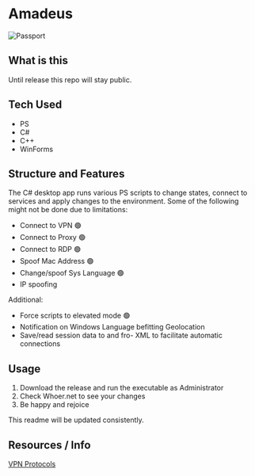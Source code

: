 # Amadeus

![Passport](https://imgur.com/Wrgy0jA.jpg)

## What is this

Until release this repo will stay public.

## Tech Used
- PS
- C#
- C++
- WinForms

## Structure and Features

The C# desktop app runs various PS scripts to change states, connect to services and apply changes to the environment.
Some of the following might not be done due to limitations:<br>
- Connect to VPN 🟢
- Connect to Proxy 🟢
- Connect to RDP 🟢
- Spoof Mac Address 🟢
- Change/spoof Sys Language 🟢
- IP spoofing

Additional:<br>
- Force scripts to elevated mode 🟢
- Notification on Windows Language befitting Geolocation
- Save/read session data to and fro- XML to facilitate automatic connections

## Usage

1. Download the release and run the executable as Administrator
2. Check Whoer.net to see your changes
3. Be happy and rejoice

This readme will be updated consistently.

## Resources / Info

[VPN Protocols](https://proprivacy.com/vpn/guides/vpn-encryption-the-complete-guide#vpn-encryption-protocols)
